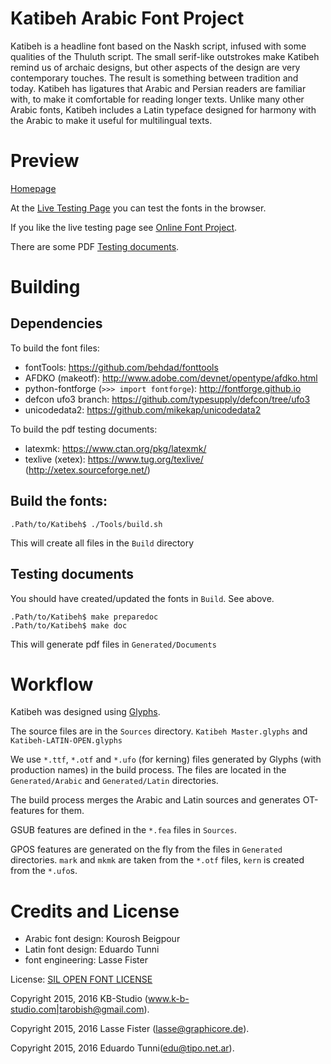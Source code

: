# Katibeh Arabic Font Project

Katibeh is a headline font based on the Naskh script, infused with some qualities of the Thuluth script.
The small serif-like outstrokes make Katibeh remind us of archaic designs, but other aspects of the design are very contemporary touches.
The result is something between tradition and today.
Katibeh has ligatures that Arabic and Persian readers are familiar with, to make it comfortable for reading longer texts.
Unlike many other Arabic fonts, Katibeh includes a Latin typeface designed for harmony with the Arabic to make it useful for multilingual texts.

# Preview

[Homepage](http://tarobish.github.io/Katibeh/)

At the [Live Testing Page](http://tarobish.github.io/Katibeh/html/live-testing.html#?eJyrVkrLzytRslIqNzEwUNJRKkmtKHHJLAIKFJXkAPmpucGZValArrlRQQmQn5OYlw7kJRYB2clAnalgzTc232y5sfxmq8KjhkUKN1tvbLyx9saKG8vBXI/UnJx8oOqUxBKQOUYGhma6Bka6RqYhhhZWxiZWJmZ6ZpYWUUq1AFkfMOo=) you can test the fonts in the browser.

If you like the live testing page see [Online Font Project](https://github.com/graphicore/online-font-project).

There are some PDF [Testing documents](./Generated/Documents).

# Building

## Dependencies

To build the font files:

* fontTools: https://github.com/behdad/fonttools
* AFDKO (makeotf): http://www.adobe.com/devnet/opentype/afdko.html
* python-fontforge (`>>> import fontforge`): http://fontforge.github.io
* defcon ufo3 branch: https://github.com/typesupply/defcon/tree/ufo3
* unicodedata2: https://github.com/mikekap/unicodedata2

To build the pdf testing documents:

* latexmk: https://www.ctan.org/pkg/latexmk/
* texlive (xetex): https://www.tug.org/texlive/ (http://xetex.sourceforge.net/)

## Build the fonts:

```
.Path/to/Katibeh$ ./Tools/build.sh
```
This will create all files in the `Build` directory

## Testing documents

You should have created/updated the fonts in `Build`. See above.


```
.Path/to/Katibeh$ make preparedoc
.Path/to/Katibeh$ make doc
```

This will generate pdf files in `Generated/Documents`

# Workflow

Katibeh was designed using [Glyphs](https://glyphsapp.com/).

The source files are in the `Sources` directory.  `Katibeh Master.glyphs` and `Katibeh-LATIN-OPEN.glyphs`

We use `*.ttf`, `*.otf` and `*.ufo` (for kerning) files generated by Glyphs (with production names)
in the build process. The files are located in the `Generated/Arabic` and `Generated/Latin` directories.

The build process merges the Arabic and Latin sources and generates OT-features for them.

GSUB features are defined in the `*.fea` files in `Sources`.

GPOS features are generated on the fly from the files in `Generated` directories.
`mark` and `mkmk` are taken from the `*.otf` files, `kern` is created from the `*.ufo`s.

# Credits and License

* Arabic font design: Kourosh Beigpour
* Latin font design: Eduardo Tunni
* font engineering: Lasse Fister

License: [SIL OPEN FONT LICENSE](./OFL.txt)

Copyright 2015, 2016 KB-Studio (www.k-b-studio.com|tarobish@gmail.com).

Copyright 2015, 2016 Lasse Fister (lasse@graphicore.de).

Copyright 2015, 2016 Eduardo Tunni(edu@tipo.net.ar).
